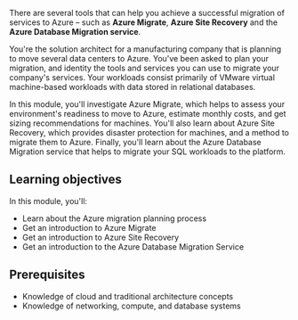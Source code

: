 There are several tools that can help you achieve a successful migration of services to Azure – such as 
**Azure Migrate**, **Azure Site Recovery** and the **Azure Database Migration service**.

You're the solution architect for a manufacturing company that is planning to move several data centers to Azure. You've been asked to plan your migration, and identity the tools and services you can use to migrate your company's services. Your workloads consist primarily of VMware virtual machine-based workloads with data stored in relational databases.

In this module, you'll investigate Azure Migrate, which helps to assess your environment's readiness to move to Azure, estimate monthly costs, and get sizing recommendations for machines. You'll also learn about Azure Site Recovery, which provides disaster protection for machines, and a method to migrate them to Azure. Finally, you'll learn about the Azure Database Migration service that helps to migrate your SQL workloads to the platform.

## Learning objectives

In this module, you'll:
- Learn about the Azure migration planning process
- Get an introduction to Azure Migrate
- Get an introduction to Azure Site Recovery
- Get an introduction to the Azure Database Migration Service

## Prerequisites

  - Knowledge of cloud and traditional architecture concepts
  - Knowledge of networking, compute, and database systems
